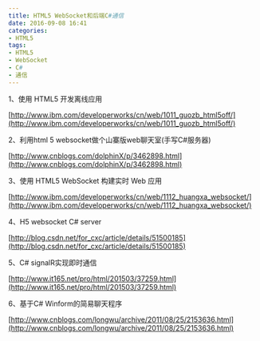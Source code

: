 ```yaml
---
title: HTML5 WebSocket和后端C#通信
date: 2016-09-08 16:41
categories:
- HTML5
tags:
- HTML5
- WebSocket
- C#
- 通信
---
```

<!-- more -->
<div class="markdown_views">


1、使用 HTML5 开发离线应用   

[http://www.ibm.com/developerworks/cn/web/1011_guozb_html5off/](http://www.ibm.com/developerworks/cn/web/1011_guozb_html5off/)

2、利用html 5 websocket做个山寨版web聊天室(手写C#服务器)   

[http://www.cnblogs.com/dolphinX/p/3462898.html](http://www.cnblogs.com/dolphinX/p/3462898.html)

3、使用 HTML5 WebSocket 构建实时 Web 应用   

[http://www.ibm.com/developerworks/cn/web/1112_huangxa_websocket/](http://www.ibm.com/developerworks/cn/web/1112_huangxa_websocket/)

4、H5 websocket C# server    

[http://blog.csdn.net/for_cxc/article/details/51500185](http://blog.csdn.net/for_cxc/article/details/51500185)

5、C# signalR实现即时通信   

[http://www.it165.net/pro/html/201503/37259.html](http://www.it165.net/pro/html/201503/37259.html)

6、基于C# Winform的简易聊天程序   

[http://www.cnblogs.com/longwu/archive/2011/08/25/2153636.html](http://www.cnblogs.com/longwu/archive/2011/08/25/2153636.html)

</div>